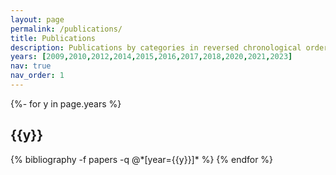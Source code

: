 ```yaml
---
layout: page
permalink: /publications/
title: Publications
description: Publications by categories in reversed chronological order. Inclued all the Books, Papers, Articles and chapters in book.
years: [2009,2010,2012,2014,2015,2016,2017,2018,2020,2021,2023]
nav: true
nav_order: 1
---
```

<!-- _pages/publications.md -->
<div class="publications">

{%- for y in page.years %}
  <h2 class="year">{{y}}</h2>
  {% bibliography -f papers -q @*[year={{y}}]* %}
{% endfor %}

</div>
